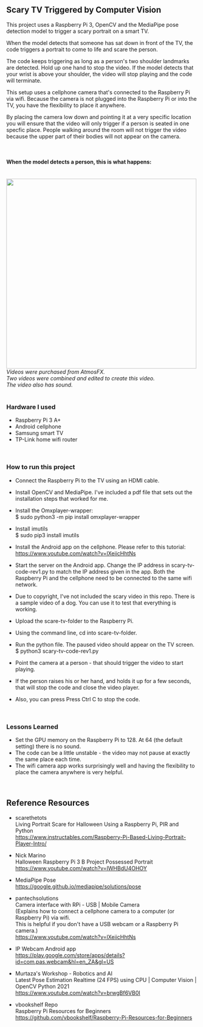 ## Scary TV Triggered by Computer Vision

This project uses a Raspberry Pi 3, OpenCV and the MediaPipe pose detection model to trigger a scary portrait on a smart TV. 

When the model detects that someone has sat down in front of the TV, the code triggers a portrait to come to life and scare the person. 

The code keeps triggering as long as a person's two shoulder landmarks are detected. Hold up one hand to stop the video. If the model detects that your wrist is above your shoulder, the video will stop playing and the code will terminate.

This setup uses a cellphone camera that's connected to the Raspberry Pi via wifi. Because the camera is not plugged into the Raspberry Pi or into the TV, you have the flexibility to place it anywhere.

By placing the camera low down and pointing it at a very specific location you will ensure that the video will only trigger if a person is seated in one specfic place. People walking around the room will not trigger the video because the upper part of their bodies will not appear on the camera.

<br>

#### When the model detects a person, this is what happens:

<br>
<img src="https://github.com/vbookshelf/Scary-TV-Triggered-by-Computer-Vision/blob/main/images/scare-portrait5.gif" width="500"></img>
<i>Videos were purchased from AtmosFX.<br>
Two videos were combined and edited to create this video.<br>
The video also has sound.</i>

<br>

<br>

### Hardware I used

- Raspberry Pi 3 A+
- Android cellphone
- Samsung smart TV
- TP-Link home wifi router

<br>


### How to run this project

- Connect the Raspberry Pi to the TV using an HDMI cable.<br>

- Install OpenCV and MediaPipe. I've included a pdf file that sets out the installation steps that worked for me.
- Install the Omxplayer-wrapper:<br>
$ sudo python3 -m pip install omxplayer-wrapper

- Install imutils<br>
$ sudo pip3 install imutils

- Install the Android app on the cellphone. Please refer to this tutorial:<br>
https://www.youtube.com/watch?v=lXeiicHhtNs
- Start the server on the Android app. Change the IP address in scary-tv-code-rev1.py to match the IP address given in the app. Both the Raspberry Pi and the cellphone need to be connected to the same wifi network.

- Due to copyright, I've not included the scary video in this repo. There is a sample video of a dog. You can use it to test that everything is working.
- Upload the scare-tv-folder to the Raspberry Pi.


- Using the command line, cd into scare-tv-folder. 
- Run the python file. The paused video should appear on the TV screen.<br>
$ python3 scary-tv-code-rev1.py

- Point the camera at a person - that should trigger the video to start playing.
- If the person raises his or her hand, and holds it up for a few seconds, that will stop the code and close the video player.
- Also, you can press Press Ctrl C to stop the code.

<br>

### Lessons Learned

- Set the GPU memory on the Raspberry Pi to 128. At 64 (the default setting) there is no sound.
- The code can be a little unstable - the video may not pause at exactly the same place each time.
- The wifi camera app works surprisingly well and having the flexibility to place the camera anywhere is very helpful.

<br>

## Reference Resources

- scarethetots<br>
Living Portrait Scare for Halloween Using a Raspberry Pi, PIR and Python<br>
https://www.instructables.com/Raspberry-Pi-Based-Living-Portrait-Player-Intro/

- Nick Marino<br>
Halloween Raspberry Pi 3 B Project Possessed Portrait<br>
https://www.youtube.com/watch?v=IWHBdU4OHOY

- MediaPipe Pose<br>
https://google.github.io/mediapipe/solutions/pose

- pantechsolutions<br>
Camera interface with RPi - USB | Mobile Camera<br>
(Explains how to connect a cellphone camera to a computer (or Raspberry Pi) via wifi.<br>
This is helpful if you don't have a USB webcam or a Raspberry Pi camera.)<br>
https://www.youtube.com/watch?v=lXeiicHhtNs

- IP Webcam Android app<br>
https://play.google.com/store/apps/details?id=com.pas.webcam&hl=en_ZA&gl=US

- Murtaza's Workshop - Robotics and AI<br>
Latest Pose Estimation Realtime (24 FPS) using CPU | Computer Vision | OpenCV Python 2021<br>
https://www.youtube.com/watch?v=brwgBf6VB0I

- vbookshelf Repo<br>
Raspberry Pi Resources for Beginners<br>
https://github.com/vbookshelf/Raspberry-Pi-Resources-for-Beginners


<br>
